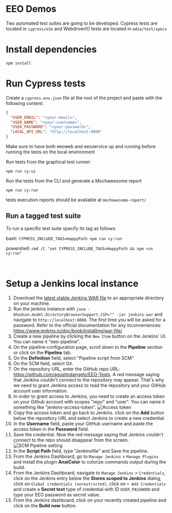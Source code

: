 # EEO Demos

Two automated test suites are going to be developed. 
Cypress tests are located in `cypress/e2e` and WebdriverIO tests are located in `wdio/test/specs`

# Install dependencies
```
npm install
```

# Run Cypress tests
Create a `cypress.env.json` file at the root of the project and paste with the following content:
```json
{
  "USER_EMAIL": "<your-email>",
  "USER_NAME": "<your-username>",
  "USER_PASSWORD": "<your-password>",
  "LOCAL_API_URL": "http://localhost:4000"
}
```
Make sure to have both eeoweb and eeoservice up and running before running the tests on the local environment

Run tests from the graphical test runner:
```
npm run cy:ui
```

Run the tests from the CLI and generate a Mochawesome report
```
npm run cy:run
```
tests execution reports should be available at `mochawesome-report/`

## Run a tagged test suite
To run a specific test suite specify its tag as follows:

bash:
```CYPRESS_INCLUDE_TAGS=HappyPath npm run cy:run```

powershell:
```cmd /C "set CYPRESS_INCLUDE_TAGS=HappyPath && npm run cy:run"```

<br>

# Setup a Jenkins local instance
1. Download the [latest stable Jenkins WAR file](https://www.jenkins.io/download/) to an appropriate directory on your machine.
2. Run the jenkins instance with `java -Dhudson.model.DirectoryBrowserSupport.CSP="" -jar jenkins.war` and navigate to `http://localhost:8080`. The first time you will be asked for a password. Refer to the official documentation for any inconveniences: https://www.jenkins.io/doc/book/installing/war-file/
3. Create a new pipeline by clicking the `New Item` button on the Jenkins' UI. You can name it "eeo-pipeline".
4. On the pipeline configuration page, scroll down to the **Pipeline** section or click on the **Pipeline** tab.
5. On the **Definition** field, select "Pipeline script from SCM"
6. On the SCM field, select Git.
7. On the repository URL, enter the GitHub repo URL: https://github.com/agustindangelo/EEO-Tests. A red message saying that Jenkins couldn't connect to the repository may appear. That's why we need to grant Jenkins access to read the repository and your GitHub account user information.
8. In order to grant access to Jenkins, you need to create an access token on your Github account with scopes "repo" and "user". You can name it something like "jenkins-access-token".
![Access token](docs/access-token.png)
9. Copy the access token and go back to Jenkins. click on the **Add** button below the repository URL and select Jenkins to create a new credential.
10. In the **Username** field, paste your GitHub username and paste the access token in the **Password** field.
11. Save the credential. Now the red message saying that Jenkins couldn't connect to the repo should disappear from the screen.
![SCM Pipeline setting](docs/pipeline-settings.png)
12. In the **Script Path** field, type "Jenkinsfile" and Save the pipeline.
13. From the Jenkins Dashboard, go to `Manage Jenkins` > `Manage Plugins` and install the plugin **AnsiColor** to colorize commands output during the build.
14. From the Jenkins Dashboard, navigate to `Manage Jenkins` > `Credentials`, click on the Jenkins entry below the **Stores scoped to Jenkins** dialog, click on `Global credentials (unrestricted)`, click on `+ Add Credentials` and create a **Secret text** type of credential with ID `USER_PASSWORD` and type your EEO password as secret value.
14. From the Jenkins dashboard, click on your recently created pipeline and click on the **Build now** button.
